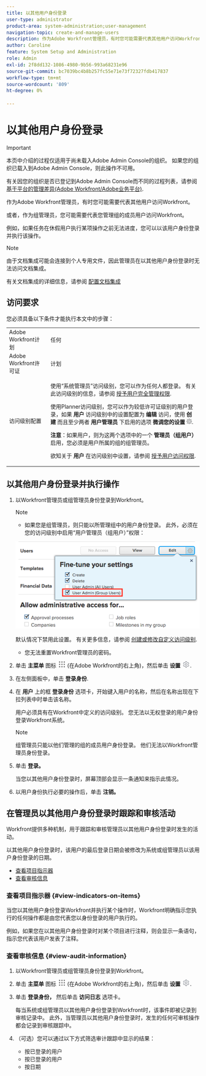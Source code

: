 ```yaml
---
title: 以其他用户身份登录
user-type: administrator
product-area: system-administration;user-management
navigation-topic: create-and-manage-users
description: 作为Adobe Workfront管理员，有时您可能需要代表其他用户访问Workfront。
author: Caroline
feature: System Setup and Administration
role: Admin
exl-id: 2f8dd132-1086-4980-9b56-993a68231e96
source-git-commit: bc7039bc4b8b257fc55e71e73f72327fdb417837
workflow-type: tm+mt
source-wordcount: '809'
ht-degree: 0%

---
```


# 以其他用户身份登录


<!--<span class="preview">The highlighted information on this page refers to functionality not yet generally available. It is available for all users only in the Preview environment.</span> -->

<!--
**DON'T DELETE, DRAFT OR HIDE THIS ARTICLE. IT IS LINKED TO THE PRODUCT, THROUGH THE CONTEXT SENSITIVE HELP LINKS. Also linked to other articles: Creating and Managing Groups, etc.</p>
-->

>[!IMPORTANT]
>
>本页中介绍的过程仅适用于尚未载入Adobe Admin Console的组织。 如果您的组织已载入到Adobe Admin Console，则此操作不可用。
>
>有关因您的组织是否已登记到Adobe Admin Console而不同的过程列表，请参阅 [基于平台的管理差异(Adobe Workfront/Adobe业务平台)](../../../administration-and-setup/get-started-wf-administration/actions-in-admin-console.md).

作为Adobe Workfront管理员，有时您可能需要代表其他用户访问Workfront。

或者，作为组管理员，您可能需要代表您管理组的成员用户访问Workfront。

例如，如果任务在休假用户执行某项操作之前无法进度，您可以以该用户身份登录并执行该操作。

<!--
<note type="note">
Some users, such as executives, need to be able to control which administrators can log in to their accounts, and for how long. Working with your organization, Workfront configures settings that allow this control for these users. When a Workfront administrator or group administrator (associated with one of the user's groups) tries to log in as one of these users, an on-screen message prompts the administrator to contact the user for access. From the user profile area, the user can then grant access to the administrator and specify an expiration time for it. For more information on how the user does this, see
<a href="../../../workfront-basics/manage-your-account-and-profile/configuring-your-user-profile/configure-my-settings.md#access" class="MCXref xref">Access</a> in
<a href="../../../workfront-basics/manage-your-account-and-profile/configuring-your-user-profile/configure-my-settings.md" class="MCXref xref">Configure My Settings</a>.
<span class="PinkDraftNote">[Add a note about this being only for the Enterprise package if they decide to do it that way]</span>
</note>
-->

>[!NOTE]
>
>由于文档集成可能会连接到个人专用文件，因此管理员在以其他用户身份登录时无法访问文档集成。
>
>有关文档集成的详细信息，请参阅 [配置文档集成](../../../administration-and-setup/configure-integrations/configure-document-integrations.md)

## 访问要求

您必须具备以下条件才能执行本文中的步骤：

<table style="table-layout:auto"> 
 <col> 
 <col> 
 <tbody> 
  <tr> 
   <td role="rowheader">Adobe Workfront计划</td> 
   <td>任何</td> 
  </tr> 
  <tr> 
   <td role="rowheader">Adobe Workfront许可证</td> 
   <td>计划</td> 
  </tr> 
  <tr> 
   <td role="rowheader">访问级别配置</td> 
   <td> <p>使用“系统管理员”访问级别，您可以作为任何人都登录。 有关此访问级别的信息，请参阅 <a href="../../../administration-and-setup/add-users/configure-and-grant-access/grant-a-user-full-administrative-access.md" class="MCXref xref">授予用户完全管理权限</a>. </p> <p>使用Planner访问级别，您可以作为较低许可证级别的用户登录，如果 <b>用户</b> 访问级别中的设置配置为 <b>编辑</b> 访问，使用 <b>创建</b> 而且至少两者 <b>用户管理员</b> 下启用的选项 <b>微调您的设置</b> <img src="assets/gear-icon-in-access-levels.png">. </p> 
   <p><b>注意</b>：如果用户，则为这两个选项中的一个 <b>管理员（组用户）</b> 启用，您必须是用户所属的组的组管理员。</p> 
   <p>欲知关于 <b>用户</b> 在访问级别中设置，请参阅 <a href="../../../administration-and-setup/add-users/configure-and-grant-access/grant-access-other-users.md" class="MCXref xref">授予用户访问权限</a>.</p> </td> 
  </tr> 
 </tbody> 
</table>

## 以其他用户身份登录并执行操作

1. 以Workfront管理员或组管理员身份登录到Workfront。

   >[!NOTE]
   >
   >* 如果您是组管理员，则只能以所管理组中的用户身份登录。 此外，必须在您的访问级别中启用“用户管理员（组用户）”权限：
   >   
   >  ![](assets/group-admin-user.png)
   >   
   >  默认情况下禁用此设置。 有关更多信息，请参阅 [创建或修改自定义访问级别](../../../administration-and-setup/add-users/configure-and-grant-access/create-modify-access-levels.md).
   >   
   >* 您无法重置Workfront管理员的密码。

1. 单击 **主菜单** 图标 ![](assets/main-menu-icon.png) (在Adobe Workfront的右上角)，然后单击 **设置** ![](assets/gear-icon-settings.png).

1. 在左侧面板中，单击 **登录身份**.

1. 在 **用户** 上的框 **登录身份** 选项卡，开始键入用户的名称，然后在名称出现在下拉列表中时单击该名称。

   用户必须具有在Workfront中定义的访问级别。 您无法以无权登录的用户身份登录Workfront系统。

   >[!NOTE]
   >
   >组管理员只能以他们管理的组的成员用户身份登录。 他们无法以Workfront管理员身份登录。

1. 单击 **登录。**

   <!--
   <p> Might come in a future story:</p>
   -->

   <!--
   <p data-mc-conditions="QuicksilverOrClassic.Draft mode">click an Access period and then click Request to ask the user for access to log as him or her for the specified period of time. Continue these steps after the user grants access. Specify somewhere here that this is only for the Enterprise package if they decide on that</p>
   -->

   <!--
   <p data-mc-conditions="QuicksilverOrClassic.Draft mode">Or </p>
   -->

   <!--
   <p data-mc-conditions="QuicksilverOrClassic.Draft mode">If a prompt appears indicating that the user has restricted access to their account, contact the user to request access.</p>
   -->

   <!--
   <p data-mc-conditions="QuicksilverOrClassic.Draft mode">The user can then can grant you "Log in as" access in their user profile. They can also specify an expiration date and time for the access period. </p>
   -->

   <!--
   This triggers an email to let you know that you have access to log in as the user, depending on how your event notifications are enabled. For more information, see <a href="../../../workfront-basics/using-notifications/event-notifications.md" class="MCXref xref">Event notifications</a>.
   </div>
   -->

   当您以其他用户身份登录时，屏幕顶部会显示一条通知来指示此情况。

1. 以用户身份执行必要的操作后，单击 **注销。**

## 在管理员以其他用户身份登录时跟踪和审核活动

Workfront提供多种机制，用于跟踪和审核管理员以其他用户身份登录时发生的活动。

以其他用户身份登录时，该用户的最后登录日期会被修改为系统或组管理员以该用户身份登录的日期。

* [查看项目指示器](#view-indicators-on-items)
* [查看审核信息](#view-audit-information)

### 查看项目指示器 {#view-indicators-on-items}

当您以其他用户身份登录Workfront并执行某个操作时，Workfront明确指示您执行的任何操作都是由您代表您以身份登录的用户执行的。

例如，如果您在以其他用户身份登录时对某个项目进行注释，则会显示一条语句，指示您代表该用户发表了注释。

### 查看审核信息 {#view-audit-information}

1. 以Workfront管理员或组管理员身份登录到Workfront。
1. 单击 **主菜单** 图标 ![](assets/main-menu-icon.png) (在Adobe Workfront的右上角)，然后单击 **设置** ![](assets/gear-icon-settings.png).

1. 单击 **登录身份，** 然后单击 **访问日志** 选项卡。

   每当系统或组管理员以其他用户身份登录到Workfront时，该事件即被记录到审核记录中。 此外，当管理员以其他用户身份登录时，发生的任何可审核操作都会记录到审核跟踪中。

1. （可选）您可以通过以下方式筛选审计跟踪中显示的结果：

   * 按已登录的用户
   * 按已登录的用户
   * 按日期
